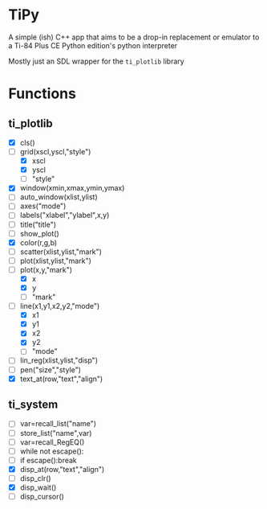 # TiPy

A simple (ish) C++ app that aims to be a drop-in replacement or emulator to a Ti-84 Plus CE Python edition's python interpreter

Mostly just an SDL wrapper for the `ti_plotlib` library



# Functions

## ti_plotlib
 - [x] cls()
 - [ ] grid(xscl,yscl,"style")
    - [x] xscl
    - [x] yscl
    - [ ] "style"
 - [x] window(xmin,xmax,ymin,ymax)
 - [ ] auto_window(xlist,ylist)
 - [ ] axes("mode")
 - [ ] labels("xlabel","ylabel",x,y)
 - [ ] title("title")
 - [ ] show_plot()
 - [x] color(r,g,b)
 - [ ] scatter(xlist,ylist,"mark")
 - [ ] plot(xlist,ylist,"mark")
 - [ ] plot(x,y,"mark")
    - [x] x
    - [x] y
    - [ ] "mark"
 - [ ] line(x1,y1,x2,y2,"mode")
    - [x] x1
    - [x] y1
    - [x] x2
    - [x] y2
    - [ ] "mode"
 - [ ] lin_reg(xlist,ylist,"disp")
 - [ ] pen("size","style")
 - [x] text_at(row,"text","align")

## ti_system
 - [ ] var=recall_list("name")
 - [ ] store_list("name",var)
 - [ ] var=recall_RegEQ()
 - [ ] while not escape():
 - [ ] if escape():break
 - [x] disp_at(row,"text","align")
 - [ ] disp_clr()
 - [x] disp_wait()
 - [ ] disp_cursor()
